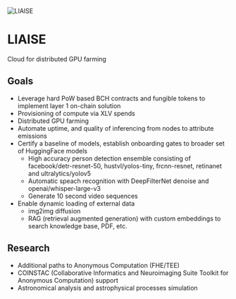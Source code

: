 ![LIAISE](https://lovetillion.org/i/liaise.png)
# LIAISE
Cloud for distributed GPU farming

## Goals

* Leverage hard PoW based BCH contracts and fungible tokens to implement layer 1 on-chain solution
* Provisioning of compute via XLV spends
* Distributed GPU farming
* Automate uptime, and quality of inferencing from nodes to attribute emissions
* Certify a baseline of models, establish onboarding gates to broader set of HuggingFace models
  * High accuracy person detection ensemble consisting of facebook/detr-resnet-50, hustvl/yolos-tiny, frcnn-resnet, retinanet and ultralytics/yolov5
  * Automatic speach recognition with DeepFilterNet denoise and openai/whisper-large-v3
  * Generate 10 second video sequences
* Enable dynamic loading of external data
  * img2img diffusion
  * RAG (retrieval augmented generation) with custom embeddings to search knowledge base, PDF, etc.

## Research

* Additional paths to Anonymous Computation (FHE/TEE)
* COINSTAC (Collaborative Informatics and Neuroimaging Suite Toolkit for Anonymous Computation) support
* Astronomical analysis and astrophysical processes simulation
